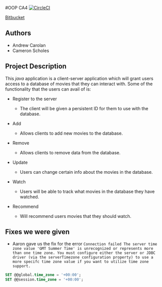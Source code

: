 #OOP CA4
[![CircleCI](https://circleci.com/bb/TheLazyHatGuy/oop-ca4.svg?style=svg&circle-token=1c06da666e5409f99be3d4a9cced46b8785e696c)](https://circleci.com/bb/TheLazyHatGuy/oop-ca4)

[Bitbucket](https://bitbucket.org/TheLazyHatGuy/oop-ca4/src/master/)

## Authors 
* Andrew Carolan
* Cameron Scholes

## Project Description
This *java* application is a client-server application which will grant users access to a database of movies that they can interact with.
Some of the functionality that the users can avail of is:
* Register to the server
    * The client will be given a persistent ID for them to use with the database.
    
* Add 
    * Allows clients to add new movies to the database.
    
* Remove
    * Allows clients to remove data from the database.
    
* Update 
    * Users can change certain info about the movies in the database.
    
* Watch
    * Users will be able to track what movies in the database they have watched.
    
* Recommend
    * Will recommend users movies that they should watch.
    
## Fixes we were given
* Aaron gave us the fix for the error `Connection failed The server time zone value 'GMT Summer Time' is unrecognized or represents more than one time zone. You must configure either the server or JDBC driver (via the serverTimezone configuration property) to use a more specifc time zone value if you want to utilize time zone support.`
 ```sql
SET @@global.time_zone = '+00:00';
SET @@session.time_zone = '+00:00';
```